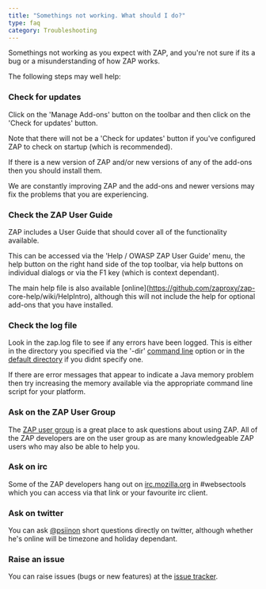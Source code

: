 ```yaml
---
title: "Somethings not working. What should I do?"
type: faq
category: Troubleshooting
---
```


Somethings not working as you expect with ZAP, and you're not sure if its a
bug or a misunderstanding of how ZAP works.

The following steps may well help:

###  Check for updates

Click on the 'Manage Add-ons' button on the toolbar and then click on the
'Check for updates' button.

Note that there will not be a 'Check for updates' button if you've configured
ZAP to check on startup (which is recommended).

If there is a new version of ZAP and/or new versions of any of the add-ons
then you should install them.

We are constantly improving ZAP and the add-ons and newer versions may fix the
problems that you are experiencing.

###  Check the ZAP User Guide

ZAP includes a User Guide that should cover all of the functionality
available.

This can be accessed via the 'Help / OWASP ZAP User Guide' menu, the help
button on the right hand side of the top toolbar, via help buttons on
individual dialogs or via the F1 key (which is context dependant).

The main help file is also available [online](https://github.com/zaproxy/zap-
core-help/wiki/HelpIntro), although this will not include the help for
optional add-ons that you have installed.

###  Check the log file

Look in the zap.log file to see if any errors have been logged. This is either
in the directory you specified via the '-dir' [command
line](https://github.com/zaproxy/zap-core-help/wiki/HelpCmdline) option or in
the [default directory](FAQconfig) if you didnt specify one.

If there are error messages that appear to indicate a Java memory problem then
try increasing the memory available via the appropriate command line script
for your platform.

###  Ask on the ZAP User Group

The [ZAP user group](https://groups.google.com/group/zaproxy-users) is a great
place to ask questions about using ZAP. All of the ZAP developers are on the
user group as are many knowledgeable ZAP users who may also be able to help
you.

###  Ask on irc

Some of the ZAP developers hang out on
[irc.mozilla.org](https://chat.mibbit.com/?url=irc%3A%2F%2Firc.mozilla.org%2F%23websectools)
in #websectools which you can access via that link or your favourite irc
client.

###  Ask on twitter

You can ask [@psiinon](https://twitter.com/psiinon) short questions directly
on twitter, although whether he's online will be timezone and holiday
dependant.

###  Raise an issue

You can raise issues (bugs or new features) at the [issue
tracker](https://github.com/zaproxy/zaproxy/issues/new).
